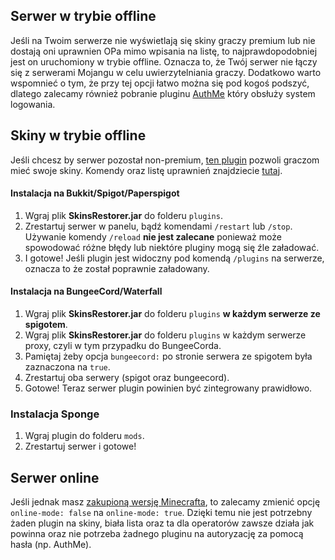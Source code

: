 ## Serwer w trybie offline
Jeśli na Twoim serwerze nie wyświetlają się skiny graczy premium lub nie dostają oni uprawnien OPa mimo wpisania na listę, to najprawdopodobniej jest on uruchomiony w trybie offline. Oznacza to, że Twój serwer nie łączy się z serwerami Mojangu w celu uwierzytelniania graczy. Dodatkowo warto wspomnieć o tym, że przy tej opcji łatwo można się pod kogoś podszyć, dlatego zalecamy również pobranie pluginu [AuthMe](https://www.spigotmc.org/resources/authmereloaded.6269/) który obsłuży system logowania.

## Skiny w trybie offline
Jeśli chcesz by serwer pozostał non-premium, [ten plugin](https://www.spigotmc.org/resources/skinsrestorer.2124/) pozwoli graczom mieć swoje skiny. Komendy oraz listę uprawnień znajdziecie [tutaj](https://github.com/SkinsRestorer/SkinsRestorerX/wiki/cmds-&-perms).
#### Instalacja na Bukkit/Spigot/Paperspigot
1. Wgraj plik **SkinsRestorer.jar** do folderu `plugins`.
2. Zrestartuj serwer w panelu, bądź komendami `/restart` lub `/stop`. Używanie komendy `/reload` **nie jest zalecane** ponieważ może spowodować różne błędy lub niektóre pluginy mogą się źle załadować.
3. I gotowe! Jeśli plugin jest widoczny pod komendą `/plugins` na serwerze, oznacza to że został poprawnie załadowany.
#### Instalacja na BungeeCord/Waterfall
1. Wgraj plik **SkinsRestorer.jar** do folderu `plugins` **w każdym serwerze ze spigotem**.
2. Wgraj plik **SkinsRestorer.jar** do folderu `plugins` w każdym serwerze proxy, czyli w tym przypadku do BungeeCorda.
3. Pamiętaj żeby opcja `bungeecord:` po stronie serwera ze spigotem była zaznaczona na `true`.
4. Zrestartuj oba serwery (spigot oraz bungeecord).
5. Gotowe! Teraz serwer plugin powinien być zintegrowany prawidłowo.
### Instalacja Sponge
1. Wgraj plugin do folderu `mods`.
2. Zrestartuj serwer i gotowe!

Serwer online
---
Jeśli jednak masz [zakupioną wersję Minecrafta](https://minecraft.net), to zalecamy zmienić opcję `online-mode: false` na `online-mode: true`. Dzięki temu nie jest potrzebny żaden plugin na skiny, biała lista oraz ta dla operatorów zawsze działa jak powinna oraz nie potrzeba żadnego pluginu na autoryzację za pomocą hasła (np. AuthMe).



